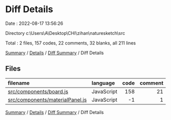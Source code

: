# Diff Details

Date : 2022-08-17 13:56:26

Directory c:\\Users\\A\\Desktop\\CHI\\zihan\\naturesketch\\src

Total : 2 files,  157 codes, 22 comments, 32 blanks, all 211 lines

[Summary](results.md) / [Details](details.md) / [Diff Summary](diff.md) / Diff Details

## Files
| filename | language | code | comment | blank | total |
| :--- | :--- | ---: | ---: | ---: | ---: |
| [src/components/board.js](/src/components/board.js) | JavaScript | 158 | 21 | 33 | 212 |
| [src/components/materialPanel.js](/src/components/materialPanel.js) | JavaScript | -1 | 1 | -1 | -1 |

[Summary](results.md) / [Details](details.md) / [Diff Summary](diff.md) / Diff Details